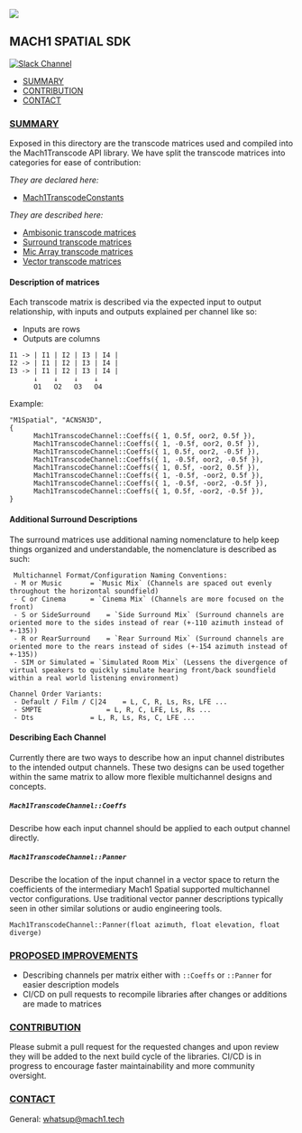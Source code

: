 <a href="http://dev.mach1.tech"><img src="https://mach1-public.s3.amazonaws.com/assets/logo_big_b_l.png"></a>

## MACH1 SPATIAL SDK ##
[![Slack Channel](https://img.shields.io/badge/Slack-Join-purple)](https://join.slack.com/t/spatialaudio/shared_invite/enQtNjk0ODE4NjQ4NjExLWQ5YWUyNWQ4NWEwMDEwZmJiNmI5MzBhYjM3OTE3NTYxYzdjZDE2YTlhZDI4OGY0ZjdkNmM1NzgxNjI5OGU4ZWE)

* [SUMMARY](#summary)
* [CONTRIBUTION](#contribution)
* [CONTACT](#contact)

### [SUMMARY](#summary) ###
Exposed in this directory are the transcode matrices used and compiled into the Mach1Transcode API library. We have split the transcode matrices into categories for ease of contribution: 

*They are declared here:*

 - [Mach1TranscodeConstants](https://github.com/Mach1Studios/m1-sdk/blob/master/public/Mach1TranscodeConstants.h)

*They are described here:*

 - [Ambisonic transcode matrices](https://github.com/Mach1Studios/m1-sdk/blob/master/public/Mach1TranscodeAmbisonicFormats.h)
 - [Surround transcode matrices](https://github.com/Mach1Studios/m1-sdk/blob/master/public/Mach1TranscodeSurroundFormats.h)
 - [Mic Array transcode matrices](https://github.com/Mach1Studios/m1-sdk/blob/master/public/Mach1TranscodeMicArrayFormats.h)
 - [Vector transcode matrices](https://github.com/Mach1Studios/m1-sdk/blob/master/public/Mach1TranscodeVectorFormats.h)

#### Description of matrices ####
Each transcode matrix is described via the expected input to output relationship, with inputs and outputs explained per channel like so: 
 - Inputs are rows
 - Outputs are columns
```
I1 -> | I1 | I2 | I3 | I4 |
I2 -> | I1 | I2 | I3 | I4 |
I3 -> | I1 | I2 | I3 | I4 |
      ↓    ↓    ↓    ↓ 
      O1   O2   O3   O4
```
Example: 
```
"M1Spatial", "ACNSN3D",
{
      Mach1TranscodeChannel::Coeffs({ 1, 0.5f, oor2, 0.5f }),
      Mach1TranscodeChannel::Coeffs({ 1, -0.5f, oor2, 0.5f }),
      Mach1TranscodeChannel::Coeffs({ 1, 0.5f, oor2, -0.5f }),
      Mach1TranscodeChannel::Coeffs({ 1, -0.5f, oor2, -0.5f }),
      Mach1TranscodeChannel::Coeffs({ 1, 0.5f, -oor2, 0.5f }),
      Mach1TranscodeChannel::Coeffs({ 1, -0.5f, -oor2, 0.5f }),
      Mach1TranscodeChannel::Coeffs({ 1, -0.5f, -oor2, -0.5f }),
      Mach1TranscodeChannel::Coeffs({ 1, 0.5f, -oor2, -0.5f }),
}
```

#### Additional Surround Descriptions
The surround matrices use additional naming nomenclature to help keep things organized and understandable, the nomenclature is described as such: 
```
 Multichannel Format/Configuration Naming Conventions:
 - M or Music		= `Music Mix` (Channels are spaced out evenly throughout the horizontal soundfield)
 - C or Cinema		= `Cinema Mix` (Channels are more focused on the front)
 - S or SideSurround 	= `Side Surround Mix` (Surround channels are oriented more to the sides instead of rear (+-110 azimuth instead of +-135))
 - R or RearSurround 	= `Rear Surround Mix` (Surround channels are oriented more to the rears instead of sides (+-154 azimuth instead of +-135))
 - SIM or Simulated	= `Simulated Room Mix` (Lessens the divergence of virtual speakers to quickly simulate hearing front/back soundfield within a real world listening environment)

Channel Order Variants:
 - Default / Film / C|24  	= L, C, R, Ls, Rs, LFE ...
 - SMPTE				= L, R, C, LFE, Ls, Rs ...
 - Dts				= L, R, Ls, Rs, C, LFE ...
```
#### Describing Each Channel
Currently there are two ways to describe how an input channel distributes to the intended output channels. These two designs can be used together within the same matrix to allow more flexible multichannel designs and concepts.

##### `Mach1TranscodeChannel::Coeffs`
Describe how each input channel should be applied to each output channel directly. 

##### `Mach1TranscodeChannel::Panner`
Describe the location of the input channel in a vector space to return the coefficients of the intermediary Mach1 Spatial supported multichannel vector configurations. Use traditional vector panner descriptions typically seen in other similar solutions or audio engineering tools.

`Mach1TranscodeChannel::Panner(float azimuth, float elevation, float diverge)`

### [PROPOSED IMPROVEMENTS](#improvements) ###
 - Describing channels per matrix either with `::Coeffs` or `::Panner` for easier description models
 - CI/CD on pull requests to recompile libraries after changes or additions are made to matrices

### [CONTRIBUTION](#contribution) ###
Please submit a pull request for the requested changes and upon review they will be added to the next build cycle of the libraries. CI/CD is in progress to encourage faster maintainability and more community oversight.

### [CONTACT](#contact) ###

General:
whatsup@mach1.tech